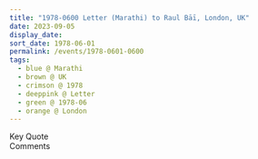 ```yaml
---
title: "1978-0600 Letter (Marathi) to Raul Bāī, London, UK"
date: 2023-09-05
display_date: 
sort_date: 1978-06-01
permalink: /events/1978-0601-0600
tags:
  - blue @ Marathi
  - brown @ UK
  - crimson @ 1978
  - deeppink @ Letter
  - green @ 1978-06
  - orange @ London
---
```


<wave-list>
  <list-title color="green" width="75">Key Quote</list-title>
  <list-item color="BlanchedAlmond"  width="200"></list-item>
  <list-item color="Lavender"></list-item>
  <list-item color="BlanchedAlmond"></list-item>
</wave-list>

<br>

<wave-list>
  <list-title color="green" width="75">Comments</list-title>
  <list-item color="BlanchedAlmond"  width="200"></list-item>
  <list-item color="Lavender"></list-item>
  <list-item color="BlanchedAlmond"></list-item>
</wave-list>